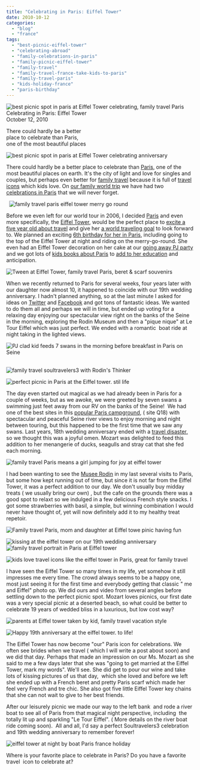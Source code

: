 ```yaml
---
title: "Celebrating in Paris: Eiffel Tower"
date: 2010-10-12
categories: 
  - "blog"
  - "france"
tags: 
  - "best-picnic-eiffel-tower"
  - "celebrating-abroad"
  - "family-celebrations-in-paris"
  - "family-picnic-eiffel-tower"
  - "family-travel"
  - "family-travel-france-take-kids-to-paris"
  - "family-travel-paris"
  - "kids-holiday-france"
  - "paris-birthday"
---
```


 ![best picnic spot in paris at Eiffel Tower celebrating, family travel Paris](https://pub-ac94b3f306b24c0dba4238943c97f2e1.r2.dev/6a00e5502a95078833013487ada774970c.jpg) Celebrating in Paris: Eiffel Tower  
October 12, 2010

There could hardly be a better  
place to celebrate than Paris,  
one of the most beautiful places

<!--more-->

![best picnic spot in paris at Eiffel Tower celebrating anniversary](https://pub-ac94b3f306b24c0dba4238943c97f2e1.r2.dev/6a00e5502a95078833013487ada454970c.jpg)  

There could hardly be a better place to celebrate than [Paris](http://en.parisinfo.com/), one of the most beautiful places on earth. It's the city of light and love for singles and couples, but perhaps even better for [family travel](https://pub-ac94b3f306b24c0dba4238943c97f2e1.r2.dev/2009/04/how-to-travel-the-world-as-a-digital-nomad-family.html) because it is full of [travel icons](https://pub-ac94b3f306b24c0dba4238943c97f2e1.r2.dev/2006/09/sun-arc-de-triu.html) which kids love. On [our family world trip](https://pub-ac94b3f306b24c0dba4238943c97f2e1.r2.dev/2010/04/around-the-world-family-travel-soultravelers3-digital-nomad-global-international-family-travel.html) we have had two [celebrations in Paris](https://pub-ac94b3f306b24c0dba4238943c97f2e1.r2.dev/2006/09/mozarts-6th-at.html) that we will never forget. 

  ![family travel paris eiffel tower merry go round](https://pub-ac94b3f306b24c0dba4238943c97f2e1.r2.dev/6a00e5502a95078833013487add742970c.jpg)  
  
  
  
Before we even left for our world tour in 2006, I decided [Paris](http://en.wikipedia.org/wiki/Paris) and even more specifically, the [Eiffel Tower](http://en.wikipedia.org/wiki/Eiffel_Tower), would be the perfect place to [excite a five year old about travel](https://pub-ac94b3f306b24c0dba4238943c97f2e1.r2.dev/2006/09/madeline-linea.html) and give her [a world traveling goal](https://pub-ac94b3f306b24c0dba4238943c97f2e1.r2.dev/2006/09/notre-dame-left.html) to look forward to. We planned an exciting [6th birthday for her in Paris](https://pub-ac94b3f306b24c0dba4238943c97f2e1.r2.dev/2006/09/mozarts-6th-at.html), including going to the top of the Eiffel Tower at night and riding on the merry-go-round. She even had an Eiffel Tower decoration on her cake at our [going away PJ party](https://pub-ac94b3f306b24c0dba4238943c97f2e1.r2.dev/2006/08/suite-bon-voyag.html) and we got lots of [kids books about Paris](https://pub-ac94b3f306b24c0dba4238943c97f2e1.r2.dev/books_travel_books_for_kids/) to [add to her education](https://pub-ac94b3f306b24c0dba4238943c97f2e1.r2.dev/2006/09/3-museums-in-a.html) and anticipation. 

![Tween at Eiffel Tower, family travel Paris, beret & scarf souvenirs](https://pub-ac94b3f306b24c0dba4238943c97f2e1.r2.dev/6a00e5502a950788330133f48cf205970b.jpg)  
  
  
When we recently returned to Paris for several weeks, four years later with our daughter now almost 10, it happened to coincide with our 19th wedding anniversary. I hadn't planned anything, so at the last minute I asked for ideas on [Twitter](http://twitter.com/soultravelers3) and [Facebook](http://www.facebook.com/marismith?v=wall#%21/pages/Soultravelers3com-Around-the-World-Family-Travel-Education-Adventure/185105005187) and got tons of fantastic ideas. We wanted to do them all and perhaps we will in time, but ended up voting for a relaxing day enjoying our spectacular view right on the banks of the Seine in the morning, exploring the Rodin Museum and then a "pique nique" at Le Tour Eiffel which was just perfect. We ended with a romantic  boat ride at night taking in the lighted views.

![PJ clad kid feeds 7 swans in the morning before breakfast in Paris on Seine](https://pub-ac94b3f306b24c0dba4238943c97f2e1.r2.dev/6a00e5502a950788330133f48cf556970b.jpg) 

![family travel soultravelers3 with Rodin's Thinker](https://pub-ac94b3f306b24c0dba4238943c97f2e1.r2.dev/6a00e5502a950788330133f48cf6c1970b.jpg)

![perfect picnic in Paris at the Eiffel tower. stil life](https://pub-ac94b3f306b24c0dba4238943c97f2e1.r2.dev/6a00e5502a950788330133f48cf817970b.jpg)  
  
  
  
The day even started out magical as we had already been in Paris for a couple of weeks, but as we awoke, we were greeted by seven swans a swimming just feet away from our RV on the banks of the Seine!  We had one of the best sites in this [popular Paris campground](http://www.tripadvisor.co.uk/Hotel_Review-g187147-d296034-Reviews-Camping_International_de_Maisons_Laffitte-Paris_Ile_de_France.html), ( site Q18) with spectacular and peaceful Seine river views to enjoy morning and night between touring, but this happened to be the first time that we saw any swans. Last years, 18th wedding anniversary ended with a [travel disaster,](https://pub-ac94b3f306b24c0dba4238943c97f2e1.r2.dev/2009/09/-a-travelers-tragic-tale-handling-travel-disasters-medical-emergency-/comments/page/2/) so we thought this was a joyful omen. Mozart was delighted to feed this addition to her menangerie of ducks, seagulls and stray cat that she fed each morning. 

![family travel Paris means a girl jumping for joy at eiffel tower](https://pub-ac94b3f306b24c0dba4238943c97f2e1.r2.dev/6a00e5502a95078833013487adb54c970c.jpg)  
  
  
I had been wanting to see the [Musee Rodin](http://www.musee-rodin.fr/welcome.htm) in my last several visits to Paris, but some how kept running out of time, but since it is not far from the Eiffel Tower, it was a perfect addition to our day. We don't usually buy midday treats ( we usually bring our own) , but the cafe on the grounds there was a good spot to relaxt so we indulged in a few delicious French style snacks. I got some strawberries with basil, a simple, but winning combination I would never have thought of, yet will now definitely add it to my healthy treat repetoir.  

![Family travel Paris, mom and daughter at Eiffel towe pinic having fun](https://pub-ac94b3f306b24c0dba4238943c97f2e1.r2.dev/6a00e5502a950788330133f48cff28970b.jpg) 

![kissing at the eiffel tower on our 19th wedding anniversary](https://pub-ac94b3f306b24c0dba4238943c97f2e1.r2.dev/6a00e5502a950788330133f48d0193970b.jpg)  
![family travel portrait in Paris at Eiffel tower](https://pub-ac94b3f306b24c0dba4238943c97f2e1.r2.dev/6a00e5502a95078833013487adbb08970c.jpg)

![kids love travel icons like the eiffel tower in Paris, great for family travel](https://pub-ac94b3f306b24c0dba4238943c97f2e1.r2.dev/6a00e5502a950788330133f48d053d970b.jpg)  
  
  
  
I have seen the Eiffel Tower so many times in my life, yet somehow it still impresses me every time. The crowd always seems to be a happy one, most just seeing it for the first time and everybody getting that classic " me and Eiffel" photo op. We did ours and video from several angles before settling down to the perfect picnic spot. Mozart loves picnics, our first date was a very special picnic at a deserted beach, so what could be better to celebrate 19 years of wedded bliss in a luxurious, but low cost way? 

![parents at Eiffel tower taken by kid, family travel vacation style](https://pub-ac94b3f306b24c0dba4238943c97f2e1.r2.dev/6a00e5502a95078833013487adb872970c.jpg) 

![Happy 19th anniversary at the eiffel tower. to life!](https://pub-ac94b3f306b24c0dba4238943c97f2e1.r2.dev/6a00e5502a950788330133f48d07e5970b.jpg)  
  
  
  
The Eiffel Tower has now become "our" Paris icon for celebrations. We often see brides when we travel ( which I will write a post about soon) and we did that day. Perhaps that made an impression on our Ms. Mozart as she said to me a few days later that she was "going to get married at the Eiffel Tower, mark my words". We'll see. She did get to pour our wine and take lots of kissing pictures of us that day,  which she loved and before we left she ended up with a French beret and pretty Paris scarf which made her feel very French and tre chic. She also got five little Eiffel Tower key chains that she can not wait to give to her best friends.

After our leisurely picnic we made our way to the left bank  and rode a river boat to see all of Paris from that magical night perspective, including  the totally lit up and sparkling "Le Tour Eiffel". ( More details on the river boat ride coming soon).  All and all, I'd say a perfect Soultravelers3 celebration and 19th wedding anniversary to remember forever!

![eiffel tower at night by boat Paris france holiday](https://pub-ac94b3f306b24c0dba4238943c97f2e1.r2.dev/6a00e5502a95078833013487add1a6970c.jpg) 

Where is your favorite place to celebrate in Paris? Do you have a favorite travel  icon to celebrate at?
